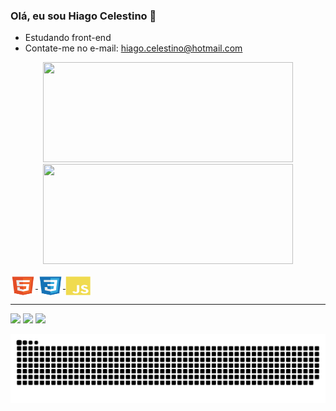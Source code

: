 ### Olá, eu sou Hiago Celestino 👋

 - Estudando front-end
 - Contate-me no e-mail: hiago.celestino@hotmail.com
 
 <div align="center">
  <a href="https://github.com/hiagocelestino">
  <img height="160em" width="400em" src="https://github-readme-stats.vercel.app/api?username=hiagocelestino&show_icons=true&theme=dark&include_all_commits=true&count_private=true"/>
  <img height="160em" width="400em" src="https://github-readme-stats.vercel.app/api/top-langs/?username=hiagocelestino&layout=compact&langs_count=7&theme=dark"/>
</div>
  
<div style="display: inline_block"><br>
  <img align="center" alt="hiago-HTML" height="30" width="40" src="https://raw.githubusercontent.com/devicons/devicon/master/icons/html5/html5-original.svg">
  <img align="center" alt="hiago-CSS" height="30" width="40" src="https://raw.githubusercontent.com/devicons/devicon/master/icons/css3/css3-original.svg">
  <img align="center" alt="hiago-Js" height="30" width="40" src="https://raw.githubusercontent.com/devicons/devicon/master/icons/javascript/javascript-plain.svg">
 </div>
 
 <hr/>
 
<div> 
  
  <a href="https://www.instagram.com/hiago.celestino/" target="_blank"><img src="https://img.shields.io/badge/-Instagram-%23E4405F?style=for-the-badge&logo=instagram&logoColor=white" target="_blank"></a> 
  <a href = "mailto:contatorafaballerini@gmail.com"><img src="https://img.shields.io/badge/-Outlook-%23333?style=for-the-badge&logo=outlook&logoColor=white" target="_blank"></a>
  <a href="https://www.linkedin.com/in/hiagocelestino/" target="_blank"><img src="https://img.shields.io/badge/-LinkedIn-%230077B5?style=for-the-badge&logo=linkedin&logoColor=white" target="_blank"></a> 
 
  ![Snake animation](https://github.com/hiagocelestino/hiagocelestino/blob/output/github-contribution-grid-snake.svg)
 
</div>
